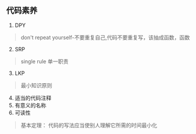 ## 代码素养
1. DPY 
> don't repeat yourself-不要重复自己,代码不要重复写，该抽成函数，函数
2. SRP
> single rule 单一职责
3. LKP
> 最小知识原则
4. 适当的代码注释
5. 有意义的名称
6. 可读性
> 基本定理： 代码的写法应当使别人理解它所需的时间最小化